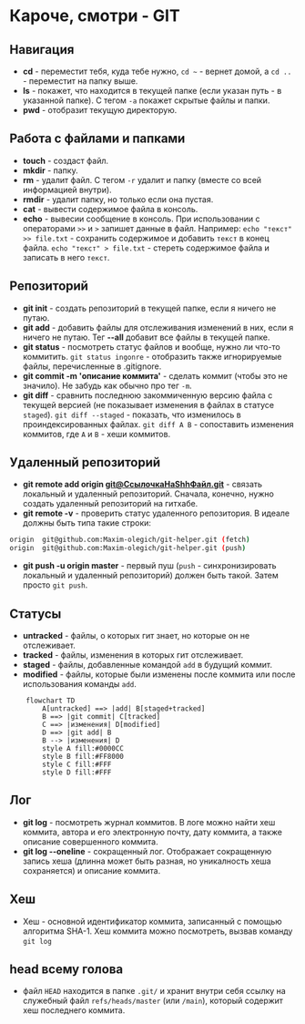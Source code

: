 # Кароче, смотри - GIT

## Навигация
- **cd** - переместит тебя, куда тебе нужно, `cd ~` - вернет домой, а `cd ..` - переместит на папку выше.
- **ls** - покажет, что находится в текущей папке (если указан путь - в указанной папке). С тегом `-a` покажет скрытые файлы и папки.
- **pwd** - отобразит текущую директорую.

## Работа с файлами и папками
- **touch** - создаст файл.
- **mkdir** - папку.
- **rm** - удалит файл. С тегом `-r` удалит и папку (вместе со всей информацией внутри).
- **rmdir** - удалит папку, но только если она пустая.
- **cat** - вывести содержимое файла в консоль.
- **echo** - вывесии сообщение в консоль. При использовании с операторами `>>` и `>` запишет данные в файл. Например: `echo "текст" >> file.txt` - сохранить содержимое и добавить `текст` в конец файла. `echo "текст" > file.txt` - стереть содержимое файла и записать в него `текст`.

## Репозиторий
- **git init** - cоздать репозиторий в текущей папке, если я ничего не путаю.
- **git add** - добавить файлы для отслеживания изменений в них, если я ничего не путаю. Тег **--all** добавит все файлы в текущей папке.
- **git status** - посмотреть статус файлов и вообще, нужно ли что-то коммитить. `git status ingonre` - отобразить также игнорируемые файлы, перечисленные в .gitignore.
- **git commit -m 'описание коммита'** - сделать коммит (чтобы это не значило). Не забудь как обычно про тег `-m`.
- **git diff** - сравнить последнюю закоммиченную версию файла с текущей версией (не показывает изменения в файлах в статусе `staged`). `git diff --staged` - показать, что изменилось в проиндексированных файлах. `git diff A B` - сопоставить изменения коммитов, где `A` и `B` - хеши коммитов.

## Удаленный репозиторий
- **git remote add origin git@СсылочкаНаShhФайл.git** - связать локальный и удаленный репозиторий. Сначала, конечно, нужно создать удаленный репозиторий на гитхабе.
- **git remote -v** - проверить статус удаленного репозитория. В идеале должны быть типа такие строки:
```BASH
origin  git@github.com:Maxim-olegich/git-helper.git (fetch)
origin  git@github.com:Maxim-olegich/git-helper.git (push)
```
- **git push -u origin master** - первый пуш (`push` - синхронизировать локальный и удаленный репозиторий) должен быть такой. Затем просто `git push`.

## Статусы
- **untracked** - файлы, о которых гит знает, но которые он не отслеживает.
- **tracked** - файлы, изменения в которых гит отслеживает.
- **staged** - файлы, добавленные командой `add` в будущий коммит.
- **modified** - файлы, которые были изменены после коммита или после использования команды `add`.

```mermaid
	flowchart TD
		A[untracked] ==> |add| B[staged+tracked]
		B ==> |git commit| C[tracked]
		C ==> |изменения| D[modified]
		D ==> |git add| B
		B --> |изменения| D
		style A fill:#0000CC
		style B fill:#FF8000
		style C fill:#FFF
		style D fill:#FFF
```

## Лог
- **git log** - посмотреть журнал коммитов. В логе можно найти хеш коммита, автора и его электронную почту, дату коммита, а также описание совершенного коммита. 
- **git log --oneline** - сокращенный лог. Отображает сокращенную запись хеша (длинна может быть разная, но уникалность хеша сохраняется) и описание коммита.

## Хеш
- Хеш - основной идентификатор коммита, записанный с помощью алгоритма SHA-1. Хеш коммита можно посмотреть, вызвав команду `git log`

## head всему голова
- файл `HEAD` находится в папке `.git/` и хранит внутри себя ссылку на служебный файл `refs/heads/master` (или `/main`), который содержит хеш последнего коммита.